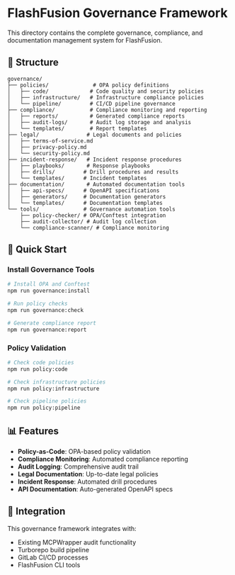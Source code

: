 # FlashFusion Governance Framework

This directory contains the complete governance, compliance, and documentation management system for FlashFusion.

## 📁 Structure

```
governance/
├── policies/              # OPA policy definitions
│   ├── code/             # Code quality and security policies
│   ├── infrastructure/   # Infrastructure compliance policies
│   └── pipeline/         # CI/CD pipeline governance
├── compliance/           # Compliance monitoring and reporting
│   ├── reports/          # Generated compliance reports
│   ├── audit-logs/       # Audit log storage and analysis
│   └── templates/        # Report templates
├── legal/               # Legal documents and policies
│   ├── terms-of-service.md
│   ├── privacy-policy.md
│   └── security-policy.md
├── incident-response/   # Incident response procedures
│   ├── playbooks/       # Response playbooks
│   ├── drills/         # Drill procedures and results
│   └── templates/      # Incident templates
├── documentation/       # Automated documentation tools
│   ├── api-specs/      # OpenAPI specifications
│   ├── generators/     # Documentation generators
│   └── templates/      # Documentation templates
└── tools/              # Governance automation tools
    ├── policy-checker/ # OPA/Conftest integration
    ├── audit-collector/ # Audit log collection
    └── compliance-scanner/ # Compliance monitoring
```

## 🚀 Quick Start

### Install Governance Tools
```bash
# Install OPA and Conftest
npm run governance:install

# Run policy checks
npm run governance:check

# Generate compliance report
npm run governance:report
```

### Policy Validation
```bash
# Check code policies
npm run policy:code

# Check infrastructure policies
npm run policy:infrastructure

# Check pipeline policies
npm run policy:pipeline
```

## 📊 Features

- **Policy-as-Code**: OPA-based policy validation
- **Compliance Monitoring**: Automated compliance reporting
- **Audit Logging**: Comprehensive audit trail
- **Legal Documentation**: Up-to-date legal policies
- **Incident Response**: Automated drill procedures
- **API Documentation**: Auto-generated OpenAPI specs

## 🔧 Integration

This governance framework integrates with:
- Existing MCPWrapper audit functionality
- Turborepo build pipeline
- GitLab CI/CD processes
- FlashFusion CLI tools